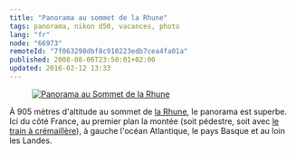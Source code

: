 ```yaml
---
title: "Panorama au sommet de la Rhune"
tags: panorama, nikon d50, vacances, photo
lang: "fr"
node: "66973"
remoteId: "7f063298dbf8c910223edb7cea4fa01a"
published: 2008-08-06T23:50:01+02:00
updated: 2016-02-12 13:33
---
```

<figure class="object-center"><a href="/images/panorama-au-sommet-de-la-rhune.jpg"><img loading="lazy" src="/images/660x/panorama-au-sommet-de-la-rhune.jpg" alt="Panorama au Sommet de la Rhune">
</a></figure>


À 905 mètres d'altitude au sommet de [la
Rhune](http://fr.wikipedia.org/wiki/La_Rhune), le panorama est superbe. Ici du
côté France, au premier plan la montée (soit pédestre, soit avec [le train à
crémaillère](http://www.rhune.com/fr/il4-train,rhune_p25-materiel.aspx)), à gauche
l'océan Atlantique, le pays Basque et au loin les Landes.

